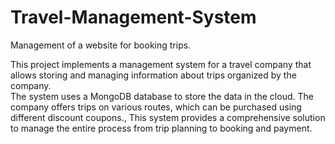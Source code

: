 # Travel-Management-System
Management of a website for booking trips.

This project implements a management system for a travel company that allows storing and managing information about trips organized by the company.  
The system uses a MongoDB database to store the data in the cloud. The company offers trips on various routes, which can be purchased using different discount coupons.,
This system provides a comprehensive solution to manage the entire process from trip planning to booking and payment.
